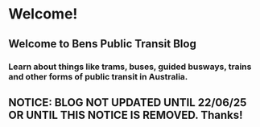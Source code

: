 # Welcome!

## Welcome to Bens Public Transit Blog
### Learn about things like trams, buses, guided busways, trains and other forms of public transit in Australia.
## NOTICE: BLOG NOT UPDATED UNTIL 22/06/25 OR UNTIL THIS NOTICE IS REMOVED. Thanks!
